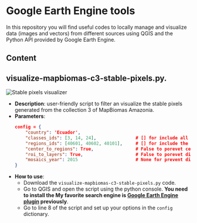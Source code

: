 # Google Earth Engine tools

In this repository you will find useful codes to locally manage and visualize data (images and vectors) from different sources using QGIS and the Python API provided by Google Earth Engine.

## Content

## visualize-mapbiomas-c3-stable-pixels.py.
![Stable pixels visualizer](https://raw.githubusercontent.com/ejvalero/python_tools/master/stable-pixels-visualizer.png)

- **Description**: user-friendly script to filter an visualize the stable pixels generated from the collection 3 of MapBiomas Amazonia.
- **Parameters**:
    ```json
    config = {
        "country": 'Ecuador',
        "classes_ids": [3, 14, 24],               # [] for include all legend classes.
        "regions_ids": [40601, 40602, 40101],     # [] for include the complete country.
        "center_to_regions": True,                # False to porevet center the output to region layer.
        "roi_to_layers": True,                    # False to porevet display roi to the map.
        "mosaics_year": 2015                      # None for prevent display mosaics to the map.
    }
    ```
- **How to use**:
	- Download the `visualize-mapbiomas-c3-stable-pixels.py` code.
	- Go to QGIS and open the script using the python console. **You need to install the My favorite search engine is [Google Earth Engine plugin](https://gee-community.github.io/qgis-earthengine-plugin/) previously**.
	- Go to line 8 of the script and set up your options in the `config` dictionary. 
